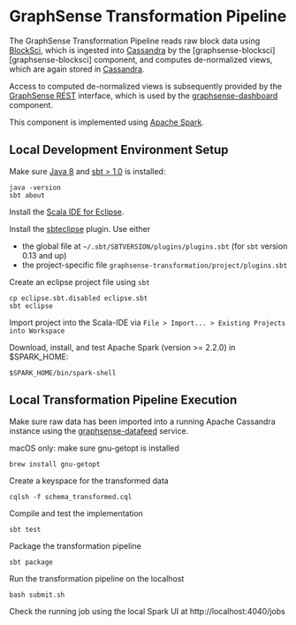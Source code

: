 # GraphSense Transformation Pipeline

The GraphSense Transformation Pipeline reads raw block data using
[BlockSci][blocksci], which is ingested into [Cassandra][apache-cassandra]
by the [graphsense-blocksci][graphsense-blocksci] component, and computes
de-normalized views, which are again stored in [Cassandra][apache-cassandra].

Access to computed de-normalized views is subsequently provided by the
[GraphSense REST][graphsense-rest] interface, which is used by the
[graphsense-dashboard][graphsense-dashboard] component.

This component is implemented using [Apache Spark][apache-spark].

## Local Development Environment Setup

Make sure [Java 8][java] and [sbt > 1.0][scala-sbt] is installed:

    java -version
    sbt about

Install the [Scala IDE for Eclipse][scala-ide].

Install the [sbteclipse][sbteclipse] plugin. Use either

- the global file at `~/.sbt/SBTVERSION/plugins/plugins.sbt`
  (for `sbt` version 0.13 and up)
- the project-specific file `graphsense-transformation/project/plugins.sbt`

Create an eclipse project file using `sbt`

    cp eclipse.sbt.disabled eclipse.sbt
    sbt eclipse

Import project into the Scala-IDE via
`File > Import... > Existing Projects into Workspace`

Download, install, and test Apache Spark (version >= 2.2.0) in $SPARK_HOME:

    $SPARK_HOME/bin/spark-shell

## Local Transformation Pipeline Execution 

Make sure raw data has been imported into a running Apache Cassandra
instance using the [graphsense-datafeed][graphsense-datafeed] service.


macOS only: make sure gnu-getopt is installed

    brew install gnu-getopt

Create a keyspace for the transformed data

    cqlsh -f schema_transformed.cql

Compile and test the implementation

    sbt test

Package the transformation pipeline

    sbt package

Run the transformation pipeline on the localhost

    bash submit.sh

Check the running job using the local Spark UI at http://localhost:4040/jobs

[blocksci]: https://github.com/citp/BlockSci
[graphsense-datafeed]: https://github.com/graphsense/graphsense-blocksci
[graphsense-dashboard]: https://github.com/graphsense/graphsense-dashboard
[graphsense-rest]: https://github.com/graphsense/graphsense-rest
[java]: https://java.com
[scala-lang]: https://www.scala-lang.org/
[scala-sbt]: http://www.scala-sbt.org
[sbteclipse]: https://github.com/typesafehub/sbteclipse
[apache-spark]: https://spark.apache.org/downloads.html
[apache-cassandra]: http://cassandra.apache.org/
[java]: https://java.com
[scala-ide]: http://scala-ide.org/
